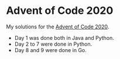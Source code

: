 # Advent of Code 2020
My solutions for the [Advent of Code 2020](https://adventofcode.com/2020).

- Day 1 was done both in Java and Python.
- Day 2 to 7 were done in Python.
- Day 8 and 9 were done in Go.
